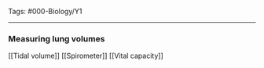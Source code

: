 Tags: #000-Biology/Y1

---
### Measuring lung volumes
[[Tidal volume]]
[[Spirometer]]
[[Vital capacity]]

